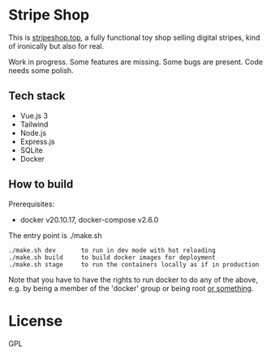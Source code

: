 # Stripe Shop

This is [stripeshop.top](https://stripeshop.top), a fully functional toy shop
selling digital stripes, kind of ironically but also for real.

Work in progress. Some features are missing. Some bugs are present. Code needs
some polish.

## Tech stack

* Vue.js 3
* Tailwind
* Node.js
* Express.js
* SQLite
* Docker

## How to build

Prerequisites:

* docker v20.10.17, docker-compose v2.6.0

The entry point is ./make.sh

	./make.sh dev		to run in dev mode with hot reloading
	./make.sh build		to build docker images for deployment
	./make.sh stage		to run the containers locally as if in production

Note that you have to have the rights to run docker to do any of the above, e.g. by being a member of the 'docker' group or being root [or something](https://docs.docker.com/engine/install/linux-postinstall/).

# License

GPL